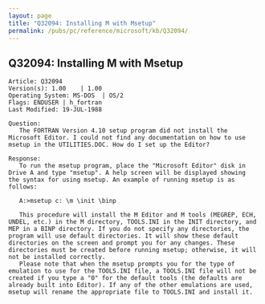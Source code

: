 ```yaml
---
layout: page
title: "Q32094: Installing M with Msetup"
permalink: /pubs/pc/reference/microsoft/kb/Q32094/
---
```


## Q32094: Installing M with Msetup

	Article: Q32094
	Version(s): 1.00    | 1.00
	Operating System: MS-DOS  | OS/2
	Flags: ENDUSER | h_fortran
	Last Modified: 19-JUL-1988
	
	Question:
	   The FORTRAN Version 4.10 setup program did not install the
	Microsoft Editor. I could not find any documentation on how to use
	msetup in the UTILITIES.DOC. How do I set up the Editor?
	
	Response:
	   To run the msetup program, place the "Microsoft Editor" disk in
	Drive A and type "msetup". A help screen will be displayed showing
	the syntax for using msetup. An example of running msetup is as
	follows:
	
	   A:>msetup c: \m \init \binp
	
	   This procedure will install the M Editor and M tools (MEGREP, ECH,
	UNDEL, etc.) in the M directory, TOOLS.INI in the INIT directory, and
	MEP in a BINP directory. If you do not specify any directories, the
	program will use default directories. It will show these default
	directories on the screen and prompt you for any changes. These
	directories must be created before running msetup; otherwise, it will
	not be installed correctly.
	   Please note that when the msetup prompts you for the type of
	emulation to use for the TOOLS.INI file, a TOOLS.INI file will not be
	created if you type a "0" for the default tools (the defaults are
	already built into Editor). If any of the other emulations are used,
	msetup will rename the appropriate file to TOOLS.INI and install it.
